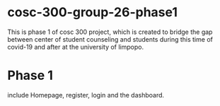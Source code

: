 # cosc-300-group-26-phase1
This is phase 1 of cosc 300 project, which is created to bridge the gap between center of student counseling and students during this time of covid-19 and after at the university of limpopo.

# Phase 1
include Homepage, register, login and the dashboard.





